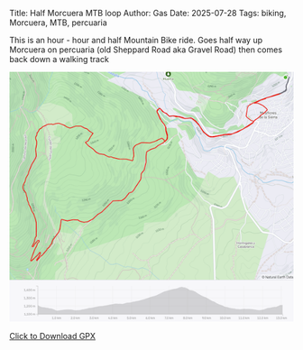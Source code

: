 Title: Half Morcuera MTB loop
Author: Gas
Date: 2025-07-28
Tags: biking, Morcuera, MTB, percuaria

This is an hour - hour and half Mountain Bike ride. Goes half way up
Morcuera on percuaria (old Sheppard Road aka Gravel Road) then comes
back down a walking track

![half-Morcuera-MTB](./assets/half-Morcuera-MTB.png)

<a href="./assets/half-Morcuera-MTB.gpx" download>Click to Download GPX</a>
